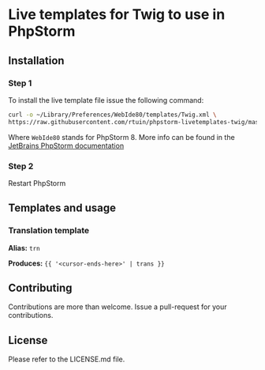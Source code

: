 # Live templates for Twig to use in PhpStorm

## Installation
### Step 1
To install the live template file issue the following command:

```bash
curl -o ~/Library/Preferences/WebIde80/templates/Twig.xml \
https://raw.githubusercontent.com/rtuin/phpstorm-livetemplates-twig/master/Twig.xml
```
Where `WebIde80` stands for PhpStorm 8. More info can be found in the [JetBrains PhpStorm documentation](https://www.jetbrains.com/phpstorm/help/live-templates.html#d766914e117)

### Step 2
Restart PhpStorm

## Templates and usage

### Translation template

**Alias:** `trn`

**Produces:** `{{ '<cursor-ends-here>' | trans }}`

## Contributing
Contributions are more than welcome. Issue a pull-request for your contributions.

## License
Please refer to the LICENSE.md file.
